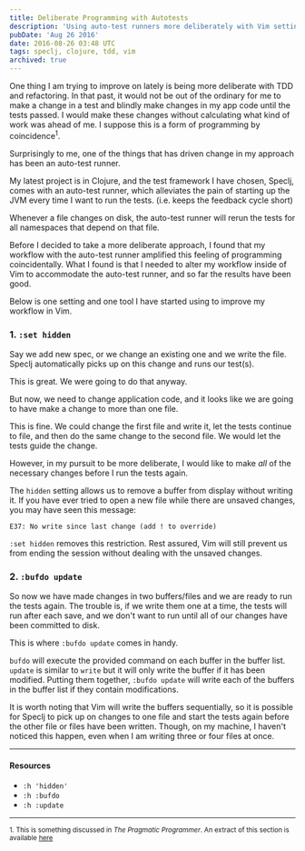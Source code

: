 ```yaml
---
title: Deliberate Programming with Autotests
description: 'Using auto-test runners more deliberately with Vim settings to improve TDD workflow and avoid programming by coincidence.'
pubDate: 'Aug 26 2016'
date: 2016-08-26 03:48 UTC
tags: speclj, clojure, tdd, vim
archived: true
---
```


One thing I am trying to improve on lately is being more deliberate with TDD and refactoring. In that past, it would not be out of the ordinary for me to make a change in a test and blindly make changes in my app code until the tests passed. I would make these changes without calculating what kind of work was ahead of me. I suppose this is a form of programming by coincidence<sup>1</sup>.

Surprisingly to me, one of the things that has driven change in my approach has been an auto-test runner.

My latest project is in Clojure, and the test framework I have chosen, Speclj, comes with an auto-test runner, which alleviates the pain of starting up the JVM every time I want to run the tests. (i.e. keeps the feedback cycle short)

Whenever a file changes on disk, the auto-test runner will rerun the tests for all namespaces that depend on that file.

Before I decided to take a more deliberate approach, I found that my workflow with the auto-test runner amplified this feeling of programming coincidentally. What I found is that I needed to alter my workflow inside of Vim to accommodate the auto-test runner, and so far the results have been good.

Below is one setting and one tool I have started using to improve my workflow in Vim.

### 1. `:set hidden`

Say we add new spec, or we change an existing one and we write the file. Speclj automatically picks up on this change and runs our test(s).

This is great. We were going to do that anyway.

But now, we need to change application code, and it looks like we are going to have make a change to more than one file.

This is fine. We could change the first file and write it, let the tests continue to file, and then do the same change to the second file. We would let the tests guide the change.

However, in my pursuit to be more deliberate, I would like to make *all* of the necessary changes before I run the tests again.

The `hidden` setting allows us to remove a buffer from display without writing it. If you have ever tried to open a new file while there are unsaved changes, you may have seen this message:

```
E37: No write since last change (add ! to override)
```

`:set hidden` removes this restriction. Rest assured, Vim will still prevent us from ending the session without dealing with the unsaved changes.


### 2. `:bufdo update`

So now we have made changes in two buffers/files and we are ready to run the tests again. The trouble is, if we write them one at a time, the tests will run after each save, and we don't want to run until all of our changes have been committed to disk.

This is where `:bufdo update` comes in handy.

`bufdo` will execute the provided command on each buffer in the buffer list. `update` is similar to `write` but it will only write the buffer if it has been modified. Putting them together, `:bufdo update` will write each of the buffers in the buffer list if they contain modifications.

It is worth noting that Vim will write the buffers sequentially, so it is possible for Speclj to pick up on changes to one file and start the tests again before the other file or files have been written. Though, on my machine, I haven't noticed this happen, even when I am writing three or four files at once.

---

#### Resources

* `:h 'hidden'`
* `:h :bufdo`
* `:h :update`

---

<sub>1. This is something discussed in _The Pragmatic Programmer_. An extract of this section is available [here](https://pragprog.com/the-pragmatic-programmer/extracts/coincidence)

